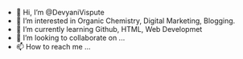 - 👋 Hi, I’m @DevyaniVispute
- 👀 I’m interested in Organic Chemistry, Digital Marketing, Blogging.
- 🌱 I’m currently learning Github, HTML, Web Developmet
- 💞️ I’m looking to collaborate on ...
- 📫 How to reach me ...

<!---
DevyaniVispute/DevyaniVispute is a ✨ special ✨ repository because its `README.md` (this file) appears on your GitHub profile.
You can click the Preview link to take a look at your changes.
--->
